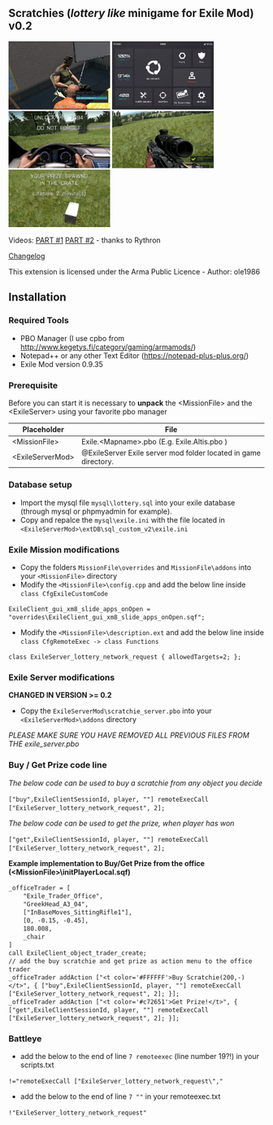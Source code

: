 ## Scratchies (*lottery like* minigame for Exile Mod) v0.2

<img src="images/buyget.jpg" width="200" title="Buy a scratch, get the prize">
<img src="images/usexm8.jpg" width="200" title="Use the scratchie in XM8">
<img src="images/prize-vehicle.jpg" width="200" title="Prize Vehicle">
<img src="images/prize-poptabs.jpg" width="200" title="Prize Poptabs">
<img src="images/prize-weapon.jpg" width="200" title="Prize Weapons">

Videos: [PART #1](https://www.youtube.com/watch?v=zVPXYhhYrbU) [PART #2](https://www.youtube.com/watch?v=2MC45ycnOkc) - thanks to Rythron

[Changelog](CHANGELOG.txt)

This extension is licensed under the Arma Public Licence - Author: ole1986

## Installation
### Required Tools

+ PBO Manager (I use cpbo from http://www.kegetys.fi/category/gaming/armamods/)
+ Notepad++ or any other Text Editor (https://notepad-plus-plus.org/)
+ Exile Mod version 0.9.35

### Prerequisite

Before you can start it is necessary to **unpack** the &lt;MissionFile&gt; and the &lt;ExileServer&gt; using your favorite pbo manager

Placeholder            | File
---------------------- | -------------
&lt;MissionFile&gt;    | Exile.&lt;Mapname&gt;.pbo (E.g. Exile.Altis.pbo )
&lt;ExileServerMod&gt; | @ExileServer Exile server mod folder located in game directory.

### Database setup

+ Import the mysql file `mysql\lottery.sql` into your exile database (through mysql or phpmyadmin for example).
+ Copy and repalce the `mysql\exile.ini` with the file located in `<ExileServerMod>\extDB\sql_custom_v2\exile.ini`

### Exile Mission modifications

+ Copy the folders `MissionFile\overrides` and `MissionFile\addons` into your `<MissionFile>` directory
+ Modify the `<MissionFile>\config.cpp` and add the below line inside `class CfgExileCustomCode`

```
ExileClient_gui_xm8_slide_apps_onOpen = "overrides\ExileClient_gui_xm8_slide_apps_onOpen.sqf";
```

+ Modify the `<MissionFile>\description.ext` and add the below line inside  `class CfgRemoteExec -> class Functions`

```
class ExileServer_lottery_network_request { allowedTargets=2; };
```

### Exile Server modifications

**CHANGED IN VERSION >= 0.2**

+ Copy the `ExileServerMod\scratchie_server.pbo` into your `<ExileServerMod>\addons` directory

*PLEASE MAKE SURE YOU HAVE REMOVED ALL PREVIOUS FILES FROM THE exile_server.pbo*

### Buy / Get Prize code line

*The below code can be used to buy a scratchie from any object you decide*

`["buy",ExileClientSessionId, player, ""] remoteExecCall ["ExileServer_lottery_network_request", 2];`

*The below code can be used to get the prize, when player has won*

`["get",ExileClientSessionId, player, ""] remoteExecCall ["ExileServer_lottery_network_request", 2];`

**Example implementation to Buy/Get Prize from the office (&lt;MissionFile&gt;\initPlayerLocal.sqf)**
```
_officeTrader = [
    "Exile_Trader_Office",
    "GreekHead_A3_04",
    ["InBaseMoves_SittingRifle1"],
    [0, -0.15, -0.45],
    180.008,
    _chair
]
call ExileClient_object_trader_create;
// add the buy scratchie and get prize as action menu to the office trader
_officeTrader addAction ["<t color='#FFFFFF'>Buy Scratchie(200,-)</t>", { ["buy",ExileClientSessionId, player, ""] remoteExecCall ["ExileServer_lottery_network_request", 2]; }];
_officeTrader addAction ["<t color='#c72651'>Get Prize!</t>", { ["get",ExileClientSessionId, player, ""] remoteExecCall ["ExileServer_lottery_network_request", 2]; }];
```

### Battleye

+ add the below to the end of line `7 remoteexec` (line number 19?!) in your scripts.txt

 `!="remoteExecCall ["ExileServer_lottery_network_request\","`

+ add the below to the end of line `7 ""` in your remoteexec.txt

 `!"ExileServer_lottery_network_request"`
